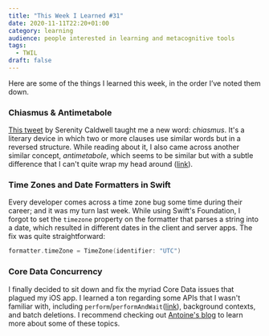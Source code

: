 ```yaml
---
title: "This Week I Learned #31"
date: 2020-11-11T22:20+01:00
category: learning
audience: people interested in learning and metacognitive tools
tags:
  - TWIL
draft: false
---
```


Here are some of the things I learned this week, in the order I’ve noted them down.

### Chiasmus & Antimetabole

[This tweet](https://twitter.com/settern/status/1325255449982115840) by Serenity Caldwell taught me a new word: _chiasmus_. It's a literary device in which two or more clauses use similar words but in a reversed structure. While reading about it, I also came across another similar concept, _antimetabole_, which seems to be similar but with a subtle difference that I can't quite wrap my head around ([link](https://www.wisegeek.com/what-is-the-difference-between-chiasmus-and-antimetabole.htm)).

### Time Zones and Date Formatters in Swift

Every developer comes across a time zone bug some time during their career; and it was my turn last week. While using Swift's Foundation, I forgot to set the `timezone` property on the formatter that parses a string into a date, which resulted in different dates in the client and server apps. The fix was quite straightforward:

```swift
formatter.timeZone = TimeZone(identifier: "UTC")
```

### Core Data Concurrency

I finally decided to sit down and fix the myriad Core Data issues that plagued my iOS app. I learned a ton regarding some APIs that I wasn't familiar with, including `perform`/`performAndWait`([link](https://www.kairadiagne.com/2019/01/06/understanding-the-core-data-perform-methods.html)), background contexts, and batch deletions. I recommend checking out [Antoine's blog](https://www.avanderlee.com/category/core-data/) to learn more about some of these topics.
